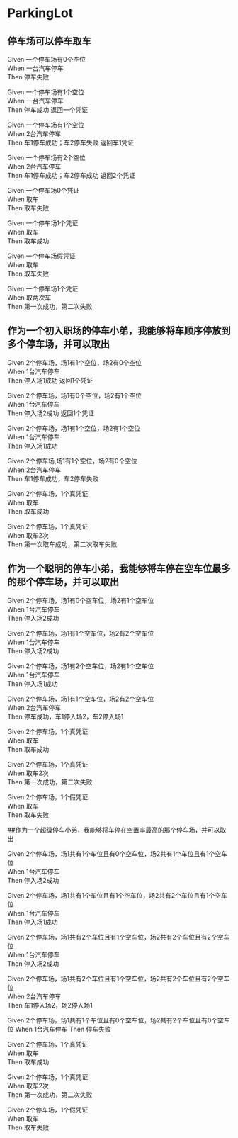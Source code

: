 # ParkingLot
## 停车场可以停车取车

Given 一个停车场有0个空位  
When 一台汽车停车  
Then 停车失败  

Given 一个停车场有1个空位  
When 一台汽车停车  
Then 停车成功 返回一个凭证  

Given 一个停车场有1个空位  
When 2台汽车停车  
Then 车1停车成功；车2停车失败  返回车1凭证

Given 一个停车场有2个空位  
When 2台汽车停车  
Then 车1停车成功；车2停车成功  返回2个凭证

Given 一个停车场0个凭证  
When 取车  
Then 取车失败 

Given 一个停车场1个凭证  
When 取车  
Then 取车成功 

Given 一个停车场假凭证  
When 取车  
Then 取车失败 

Given 一个停车场1个凭证  
When 取两次车  
Then 第一次成功，第二次失败

## 作为一个初入职场的停车小弟，我能够将车顺序停放到多个停车场，并可以取出

Given 2个停车场，场1有1个空位，场2有0个空位  
When 1台汽车停车  
Then 停入场1成功 返回1个凭证

Given 2个停车场，场1有0个空位，场2有1个空位  
When 1台汽车停车  
Then 停入场2成功 返回1个凭证

Given 2个停车场，场1有1个空位，场2有1个空位  
When 1台汽车停车  
Then 停入场1成功

Given 2个停车场,场1有1个空位，场2有0个空位  
When 2台汽车停车  
Then 车1停车成功，车2停车失败

Given 2个停车场，1个真凭证  
When 取车  
Then 取车成功

Given 2个停车场，1个真凭证  
When 取车2次  
Then 第一次取车成功，第二次取车失败

## 作为一个聪明的停车小弟，我能够将车停在空车位最多的那个停车场，并可以取出

Given 2个停车场，场1有0个空车位，场2有1个空车位            
When 1台汽车停车  
Then 停入场2成功

Given 2个停车场，场1有1个空车位，场2有2个空车位    
When 1台汽车停车  
Then 停入场2成功  

Given 2个停车场，场1有2个空车位，场2有1个空车位  
When 1台汽车停车  
Then 停入场1成功

Given 2个停车场，场1有1个空车位，场2有2个空车位  
When 2台汽车停车  
Then 停车成功，车1停入场2，车2停入场1

Given 2个停车场，1个真凭证  
When 取车  
Then 取车成功

Given 2个停车场，1个真凭证  
When 取车2次  
Then 第一次成功，第二次失败

Given 2个停车场，1个假凭证  
When 取车  
Then 取车失败  

##作为一个超级停车小弟，我能够将车停在空置率最高的那个停车场，并可以取出       

Given 2个停车场，场1共有1个车位且有0个空车位，场2共有1个车位且有1个空车位  
When 1台汽车停车  
Then 停入场2成功

Given 2个停车场，场1共有1个车位且有1个空车位，场2共有2个车位且有1个空车位  
When 1台汽车停车  
Then 停入场1成功

Given 2个停车场，场1共有2个车位且有1个空车位，场2共有2个车位且有2个空车位  
When 1台汽车停车  
Then 停入场2成功

Given 2个停车场，场1共有2个车位且有1个空车位，场2共有2个车位且有2个空车位  
When 2台汽车停车  
Then 车1停入场2，场2停入场1

Given 2个停车场，场1共有1个车位且有0个空车位，场2共有2个车位且有0个空车位
When 1台汽车停车
Then 停车失败

Given 2个停车场，1个真凭证  
When 取车  
Then 取车成功

Given 2个停车场，1个真凭证  
When 取车2次  
Then 第一次成功，第二次失败

Given 2个停车场，1个假凭证  
When 取车  
Then 取车失败  
 